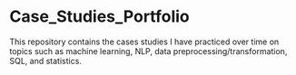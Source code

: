 # Case_Studies_Portfolio

This repository contains the cases studies I have practiced over time on topics such as machine learning, NLP, data preprocessing/transformation, SQL, and statistics.

